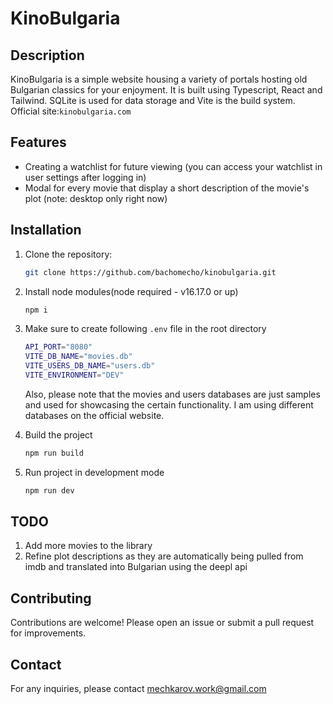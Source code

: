 # KinoBulgaria

## Description

KinoBulgaria is a simple website housing a variety of portals hosting old Bulgarian classics for your enjoyment. It is built using Typescript, React and Tailwind.
SQLite is used for data storage and Vite is the build system. Official site:`kinobulgaria.com`

## Features

- Creating a watchlist for future viewing (you can access your watchlist in user settings after logging in)
- Modal for every movie that display a short description of the movie's plot (note: desktop only right now)

## Installation

1. Clone the repository:
   ```bash
   git clone https://github.com/bachomecho/kinobulgaria.git
   ```
2. Install node modules(node required - v16.17.0 or up)
    ```bash
   npm i
    ```
3. Make sure to create following `.env` file in the root directory
    ```bash
   API_PORT="8080"
   VITE_DB_NAME="movies.db"
   VITE_USERS_DB_NAME="users.db"
   VITE_ENVIRONMENT="DEV"
   ```
   Also, please note that the movies and users databases are just samples and used for showcasing the certain functionality. I am using different databases on the official website.

4. Build the project
    ```bash
   npm run build
    ```
5. Run project in development mode
    ```bash
   npm run dev
    ```

## TODO
1. Add more movies to the library
2. Refine plot descriptions as they are automatically being pulled from imdb and translated into Bulgarian using the deepl api
## Contributing

Contributions are welcome! Please open an issue or submit a pull request for improvements.
## Contact

For any inquiries, please contact mechkarov.work@gmail.com

